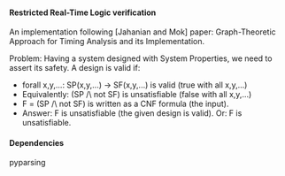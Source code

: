 #### Restricted Real-Time Logic verification

An implementation following [Jahanian and Mok] paper: Graph-Theoretic Approach for Timing Analysis
and its Implementation.

Problem: Having a system designed with System Properties, we need to assert its safety.
A design is valid if:
- forall x,y,...: SP(x,y,...) -> SF(x,y,...) is valid (true with all x,y,...)
- Equivalently: (SP /\ not SF) is unsatisfiable (false with all x,y,...)
- F = (SP /\ not SF) is written as a CNF formula (the input).
- Answer: F is unsatisfiable (the given design is valid). Or: F is unsatisfiable.

#### Dependencies
pyparsing
